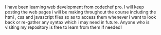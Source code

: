 I have been learning web development from codechef pro.
I will keep posting the web pages i will be making throughout the course including the html , css and javascript files so as to access them whenever i want to look back or re-gather any syntax which i may need in future.
Anyone who is visiting my repository is free to learn from them if needed!
